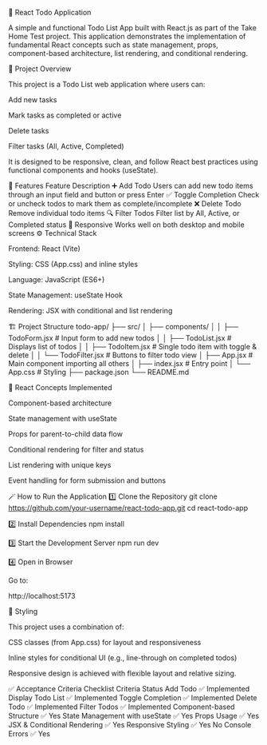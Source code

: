 📝 React Todo Application

A simple and functional Todo List App built with React.js as part of the Take Home Test project.
This application demonstrates the implementation of fundamental React concepts such as state management, props, component-based architecture, list rendering, and conditional rendering.

🚀 Project Overview

This project is a Todo List web application where users can:

Add new tasks

Mark tasks as completed or active

Delete tasks

Filter tasks (All, Active, Completed)

It is designed to be responsive, clean, and follow React best practices using functional components and hooks (useState).

🧩 Features
Feature	Description
➕ Add Todo	Users can add new todo items through an input field and button or press Enter
✅ Toggle Completion	Check or uncheck todos to mark them as complete/incomplete
❌ Delete Todo	Remove individual todo items
🔍 Filter Todos	Filter list by All, Active, or Completed status
📱 Responsive	Works well on both desktop and mobile screens
⚙️ Technical Stack

Frontend: React (Vite)

Styling: CSS (App.css) and inline styles

Language: JavaScript (ES6+)

State Management: useState Hook

Rendering: JSX with conditional and list rendering

🏗️ Project Structure
todo-app/
├── src/
│   ├── components/
│   │   ├── TodoForm.jsx       # Input form to add new todos
│   │   ├── TodoList.jsx       # Displays list of todos
│   │   ├── TodoItem.jsx       # Single todo item with toggle & delete
│   │   └── TodoFilter.jsx     # Buttons to filter todo view
│   ├── App.jsx                # Main component importing all others
│   ├── index.jsx              # Entry point
│   └── App.css                # Styling
├── package.json
└── README.md

🧠 React Concepts Implemented

Component-based architecture

State management with useState

Props for parent-to-child data flow

Conditional rendering for filter and status

List rendering with unique keys

Event handling for form submission and buttons

🪄 How to Run the Application
1️⃣ Clone the Repository
git clone https://github.com/your-username/react-todo-app.git
cd react-todo-app

2️⃣ Install Dependencies
npm install

3️⃣ Start the Development Server
npm run dev

4️⃣ Open in Browser

Go to:

http://localhost:5173

💅 Styling

This project uses a combination of:

CSS classes (from App.css) for layout and responsiveness

Inline styles for conditional UI (e.g., line-through on completed todos)

Responsive design is achieved with flexible layout and relative sizing.

✅ Acceptance Criteria Checklist
Criteria	Status
Add Todo	✅ Implemented
Display Todo List	✅ Implemented
Toggle Completion	✅ Implemented
Delete Todo	✅ Implemented
Filter Todos	✅ Implemented
Component-based Structure	✅ Yes
State Management with useState	✅ Yes
Props Usage	✅ Yes
JSX & Conditional Rendering	✅ Yes
Responsive Styling	✅ Yes
No Console Errors	✅ Yes
